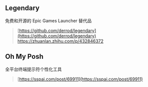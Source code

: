 ## Legendary 
免费和开源的 Epic Games Launcher 替代品
> [https://github.com/derrod/legendary](https://github.com/derrod/legendary) <br/>
> https://zhuanlan.zhihu.com/p/432846372

## Oh My Posh
全平台终端提示符个性化工具
> [https://sspai.com/post/69911](https://sspai.com/post/69911)
